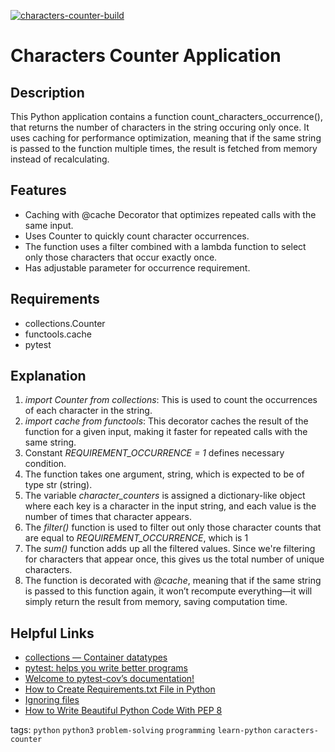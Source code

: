 [![characters-counter-build](https://github.com/KrisKulbych/characters-counter/actions/workflows/build.yaml/badge.svg)](https://github.com/KrisKulbych/characters-counter/actions/workflows/build.yaml)

# Characters Counter Application 

## Description
This Python application contains a function count_characters_occurrence(), that returns the number of characters in the string occuring only
    once.
It uses caching for performance optimization, meaning that if the same string is passed to the function multiple times, the result is fetched from memory instead of recalculating.

## Features 
- Caching with @cache Decorator that optimizes repeated calls with the same input.
- Uses Counter to quickly count character occurrences.
- The function uses a filter combined with a lambda function to select only those characters that occur exactly once.
- Has adjustable parameter for occurrence requirement.

## Requirements
- collections.Counter
- functools.cache
- pytest

## Explanation 
1. *import Counter from collections*: This is used to count the occurrences of each character in the string.
2. *import cache from functools*: This decorator caches the result of the function for a given input, making it faster for repeated calls with the same string.
3. Constant *REQUIREMENT_OCCURRENCE = 1* defines necessary condition.
4. The function takes one argument, string, which is expected to be of type str (string).
5. The variable *character_counters* is assigned a dictionary-like object where each key is a character in the input string, and each value is the number of times that character appears.
6. The *filter()* function is used to filter out only those character counts that are equal to *REQUIREMENT_OCCURRENCE*, which is 1
7. The *sum()* function adds up all the filtered values. Since we're filtering for characters that appear once, this gives us the total number of unique characters.
8. The function is decorated with *@cache*, meaning that if the same string is passed to this function again, it won’t recompute everything—it will simply return the result from memory, saving computation time.

## Helpful Links
- [collections — Container datatypes](https://docs.python.org/3/library/collections.html)
- [pytest: helps you write better programs](https://docs.pytest.org/en/stable/)
- [Welcome to pytest-cov’s documentation!](https://pytest-cov.readthedocs.io/en/latest/)
- [How to Create Requirements.txt File in Python](https://www.geeksforgeeks.org/how-to-create-requirements-txt-file-in-python/)
- [Ignoring files](https://docs.github.com/en/get-started/getting-started-with-git/ignoring-files)
- [How to Write Beautiful Python Code With PEP 8](https://realpython.com/python-pep8/#:~:text=PEP%208%20suggests%20lines%20should,to%20run%20over%20several%20lines)

tags: `python` `python3` `problem-solving` `programming` `learn-python` `caracters-counter`